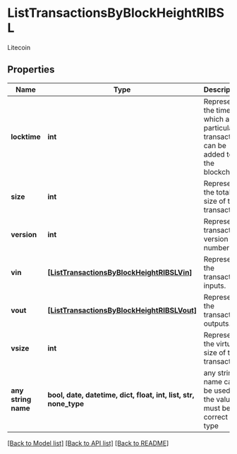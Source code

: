 # ListTransactionsByBlockHeightRIBSL

Litecoin

## Properties
Name | Type | Description | Notes
------------ | ------------- | ------------- | -------------
**locktime** | **int** | Represents the time at which a particular transaction can be added to the blockchain. | 
**size** | **int** | Represents the total size of this transaction. | 
**version** | **int** | Represents transaction version number. | 
**vin** | [**[ListTransactionsByBlockHeightRIBSLVin]**](ListTransactionsByBlockHeightRIBSLVin.md) | Represents the transaction inputs. | 
**vout** | [**[ListTransactionsByBlockHeightRIBSLVout]**](ListTransactionsByBlockHeightRIBSLVout.md) | Represents the transaction outputs. | 
**vsize** | **int** | Represents the virtual size of this transaction. | 
**any string name** | **bool, date, datetime, dict, float, int, list, str, none_type** | any string name can be used but the value must be the correct type | [optional]

[[Back to Model list]](../README.md#documentation-for-models) [[Back to API list]](../README.md#documentation-for-api-endpoints) [[Back to README]](../README.md)


